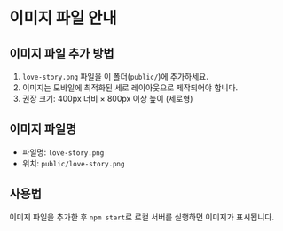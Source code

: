 # 이미지 파일 안내

## 이미지 파일 추가 방법

1. `love-story.png` 파일을 이 폴더(`public/`)에 추가하세요.
2. 이미지는 모바일에 최적화된 세로 레이아웃으로 제작되어야 합니다.
3. 권장 크기: 400px 너비 × 800px 이상 높이 (세로형)

## 이미지 파일명
- 파일명: `love-story.png`
- 위치: `public/love-story.png`

## 사용법
이미지 파일을 추가한 후 `npm start`로 로컬 서버를 실행하면 이미지가 표시됩니다.

